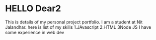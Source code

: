 # HELLO Dear2
This is details of my personal project portfolio.
I am a student at Nit Jalandhar.
here is list of my skills
1.JAvascript
2.HTML
3Node JS
I have some experience in web dev